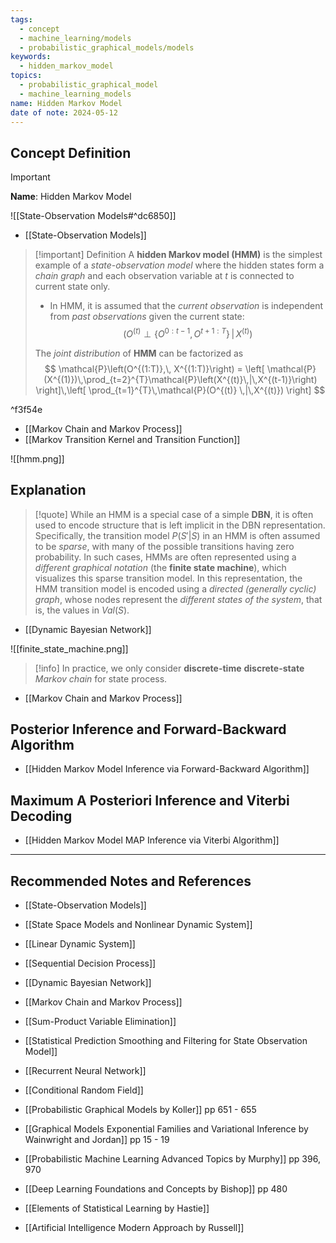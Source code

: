 ```yaml
---
tags:
  - concept
  - machine_learning/models
  - probabilistic_graphical_models/models
keywords:
  - hidden_markov_model
topics:
  - probabilistic_graphical_model
  - machine_learning_models
name: Hidden Markov Model
date of note: 2024-05-12
---
```


## Concept Definition

>[!important]
>**Name**: Hidden Markov Model

![[State-Observation Models#^dc6850]]

- [[State-Observation Models]]

>[!important] Definition
>A **hidden Markov model (HMM)** is the simplest example of a *state-observation model* where the hidden states form a *chain graph* and each observation variable at $t$ is connected to current state only.
>- In HMM, it is assumed that the *current observation* is independent from *past observations* given the current state: $$\left(O^{(t)} \perp \left\{ O^{0:t-1}, O^{t+1:T}\right\}\,|\, X^{(t)}\right)$$
>
>The *joint distribution* of **HMM** can be factorized as
>$$
>\mathcal{P}\left(O^{(1:T)},\, X^{(1:T)}\right) = \left[ \mathcal{P}(X^{(1)})\,\prod_{t=2}^{T}\mathcal{P}\left(X^{(t)}\,|\,X^{(t-1)}\right) \right]\,\left[ \prod_{t=1}^{T}\,\mathcal{P}(O^{(t)} \,|\,X^{(t)}) \right]  
>$$

^f3f54e

- [[Markov Chain and Markov Process]]
- [[Markov Transition Kernel and Transition Function]]


![[hmm.png]]

## Explanation

>[!quote]
>While an HMM is a special case of a simple **DBN**, it is often used to encode structure that is left implicit in the DBN representation. Specifically, the transition model $P (S' | S)$ in an HMM is often assumed to be *sparse*, with many of the possible transitions having zero probability. In such cases, HMMs are often represented using a *different graphical notation* (the **finite state machine**), which visualizes this sparse transition model. In this representation, the HMM transition model is encoded using a *directed (generally cyclic) graph*, whose nodes represent the *different states of the system*, that is, the values in $Val(S)$.

- [[Dynamic Bayesian Network]]

![[finite_state_machine.png]]

>[!info]
>In practice, we only consider **discrete-time** **discrete-state** *Markov chain* for state process.

- [[Markov Chain and Markov Process]]


## Posterior Inference and Forward-Backward Algorithm

- [[Hidden Markov Model Inference via Forward-Backward Algorithm]]

## Maximum A Posteriori Inference and Viterbi Decoding

- [[Hidden Markov Model MAP Inference via Viterbi Algorithm]]



-----------
##  Recommended Notes and References


- [[State-Observation Models]]
- [[State Space Models and Nonlinear Dynamic System]]
- [[Linear Dynamic System]]
- [[Sequential Decision Process]]
- [[Dynamic Bayesian Network]]
- [[Markov Chain and Markov Process]]
- [[Sum-Product Variable Elimination]]
- [[Statistical Prediction Smoothing and Filtering for State Observation Model]]

- [[Recurrent Neural Network]]
- [[Conditional Random Field]]


- [[Probabilistic Graphical Models by Koller]] pp 651 - 655
- [[Graphical Models Exponential Families and Variational Inference by Wainwright and Jordan]] pp 15 - 19
- [[Probabilistic Machine Learning Advanced Topics by Murphy]] pp 396, 970
- [[Deep Learning Foundations and Concepts by Bishop]] pp 480
- [[Elements of Statistical Learning by Hastie]]
- [[Artificial Intelligence Modern Approach by Russell]]